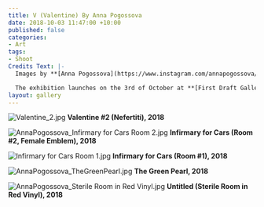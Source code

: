```yaml
---
title: V (Valentine) By Anna Pogossova
date: 2018-10-03 11:47:00 +10:00
published: false
categories:
- Art
tags:
- Shoot
Credits Text: |-
  Images by **[Anna Pogossova](https://www.instagram.com/annapogossova/)**

  The exhibition launches on the 3rd of October at **[First Draft Gallery](http://firstdraft.org.au/)** until the 26th of October.
layout: gallery
---
```


![Valentine_2.jpg](/uploads/Valentine_2.jpg)
**Valentine #2 (Nefertiti), 2018**

![AnnaPogossova_Infirmary for Cars Room 2.jpg](/uploads/AnnaPogossova_Infirmary%20for%20Cars%20Room%202.jpg)
**Infirmary for Cars (Room #2, Female Emblem), 2018**

![Infirmary for Cars Room 1.jpg](/uploads/Infirmary%20for%20Cars%20Room%201.jpg)
**Infirmary for Cars (Room #1), 2018**

![AnnaPogossova_TheGreenPearl.jpg](/uploads/AnnaPogossova_TheGreenPearl.jpg)
**The Green Pearl, 2018**

![AnnaPogossova_Sterile Room in Red Vinyl.jpg](/uploads/AnnaPogossova_Sterile%20Room%20in%20Red%20Vinyl.jpg)
**Untitled (Sterile Room in Red Vinyl), 2018**
